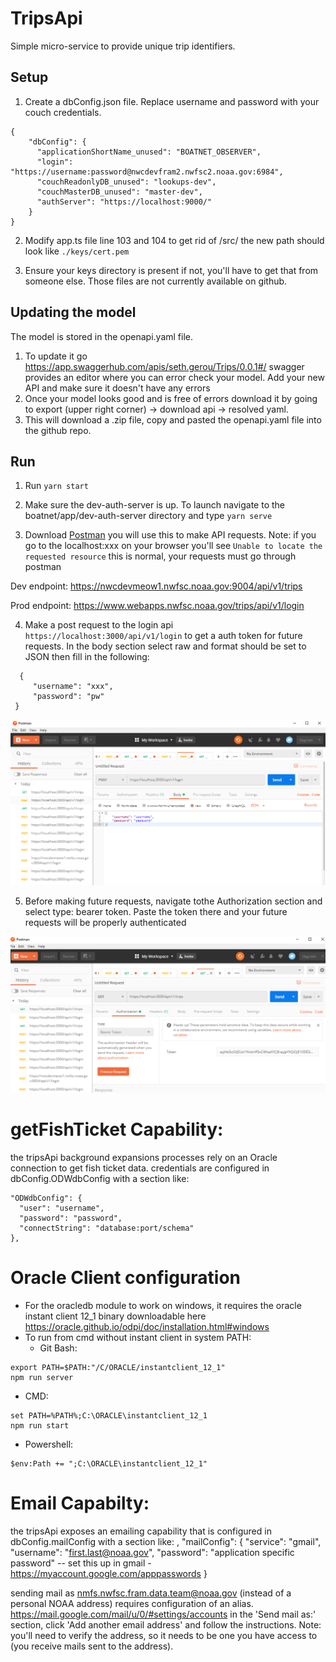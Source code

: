 # TripsApi
Simple micro-service to provide unique trip identifiers.

## Setup
1. Create a dbConfig.json file. Replace username and password with your couch credentials. 
```
{
    "dbConfig": {
      "applicationShortName_unused": "BOATNET_OBSERVER",
      "login": "https://username:password@nwcdevfram2.nwfsc2.noaa.gov:6984",
      "couchReadonlyDB_unused": "lookups-dev",
      "couchMasterDB_unused": "master-dev",
      "authServer": "https://localhost:9000/"
    }
}
```

2. Modify app.ts file line 103 and 104 to get rid of /src/ the new path should look like `./keys/cert.pem`

3. Ensure your keys directory is present if not, you'll have to get that from someone else. Those files are not currently available on github. 

## Updating the model
The model is stored in the openapi.yaml file. 

1. To update it go https://app.swaggerhub.com/apis/seth.gerou/Trips/0.0.1#/ swagger provides an editor where you can error check your model. Add your new API and make sure it doesn't have any errors
2. Once your model looks good and is free of errors download it by going to export (upper right corner) -> download api -> resolved yaml. 
3. This will download a .zip file, copy and pasted the openapi.yaml file into the github repo. 


## Run
1. Run `yarn start`

2. Make sure the dev-auth-server is up. To launch navigate to the boatnet/app/dev-auth-server directory and type `yarn serve`

3. Download [Postman](https://www.postman.com/) you will use this to make API requests. Note: if you go to the localhost:xxx on your browser you'll see `Unable to locate the requested resource` this is normal, your requests must go through postman

Dev endpoint: https://nwcdevmeow1.nwfsc.noaa.gov:9004/api/v1/trips

Prod endpoint: https://www.webapps.nwfsc.noaa.gov/trips/api/v1/login

4. Make a post request to the login api `https://localhost:3000/api/v1/login` to get a auth token for future requests. In the body section select raw and format should be set to JSON then fill in the following:
```
  {
     "username": "xxx",
     "password": "pw"
 }
```
<img src="./login.PNG" alt="Login">

5. Before making future requests, navigate tothe Authorization section and select type: bearer token. Paste the token there and your future requests will be properly authenticated

<img src="./token.PNG" alt="Login">

# getFishTicket Capability:

the tripsApi background expansions processes rely on an Oracle connection to get fish ticket data.  credentials are configured in dbConfig.ODWdbConfig with a section like:

    "ODWdbConfig": {
      "user": "username",
      "password": "password",
      "connectString": "database:port/schema"
    },

# Oracle Client configuration

- For the oracledb module to work on windows, it requires the oracle instant client 12_1 binary downloadable here https://oracle.github.io/odpi/doc/installation.html#windows
- To run from cmd without instant client in system PATH:
  * Git Bash:
```
export PATH=$PATH:"/C/ORACLE/instantclient_12_1"
npm run server
```
  * CMD:

```
set PATH=%PATH%;C:\ORACLE\instantclient_12_1
npm run start
```

  * Powershell:

```
$env:Path += ";C:\ORACLE\instantclient_12_1"
```


# Email Capabilty:

the tripsApi exposes an emailing capability that is configured in dbConfig.mailConfig with a section like:
,
    "mailConfig": {
      "service": "gmail",
      "username": "first.last@noaa.gov",
      "password": "application specific password" -- set this up in gmail - https://myaccount.google.com/apppasswords
    }

sending mail as nmfs.nwfsc.fram.data.team@noaa.gov (instead of a personal NOAA address) requires configuration of an alias.
https://mail.google.com/mail/u/0/#settings/accounts in the 'Send mail as:' section, click 'Add another email address' and follow the instructions.
Note: you'll need to verify the address, so it needs to be one you have access to (you receive mails sent to the address).

